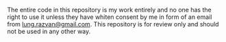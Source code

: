 The entire code in this repository is my work entirely and no one has the right to use it unless
they have whiten consent by me in form of an email from lung.razvan@gmail.com. This repository is
for review only and should not be used in any other way.